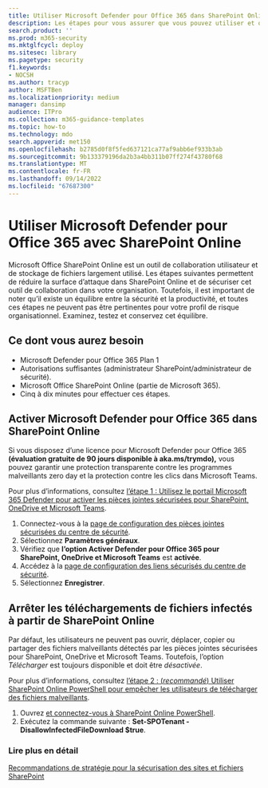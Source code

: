 ```yaml
---
title: Utiliser Microsoft Defender pour Office 365 dans SharePoint Online
description: Les étapes pour vous assurer que vous pouvez utiliser et obtenir la valeur à partir de Microsoft Defender pour Office 365 dans SharePoint Online et OneDrive Entreprise
search.product: ''
ms.prod: m365-security
ms.mktglfcycl: deploy
ms.sitesec: library
ms.pagetype: security
f1.keywords:
- NOCSH
ms.author: tracyp
author: MSFTBen
ms.localizationpriority: medium
manager: dansimp
audience: ITPro
ms.collection: m365-guidance-templates
ms.topic: how-to
ms.technology: mdo
search.appverid: met150
ms.openlocfilehash: b2785d0f8f5fed637121ca77af9abb6ef933b3ab
ms.sourcegitcommit: 9b133379196da2b3a4bb311b07ff274f43780f68
ms.translationtype: MT
ms.contentlocale: fr-FR
ms.lasthandoff: 09/14/2022
ms.locfileid: "67687300"
---
```

# <a name="use-microsoft-defender-for-office-365-with-sharepoint-online"></a>Utiliser Microsoft Defender pour Office 365 avec SharePoint Online

Microsoft Office SharePoint Online est un outil de collaboration utilisateur et de stockage de fichiers largement utilisé. Les étapes suivantes permettent de réduire la surface d’attaque dans SharePoint Online et de sécuriser cet outil de collaboration dans votre organisation. Toutefois, il est important de noter qu’il existe un équilibre entre la sécurité et la productivité, et toutes ces étapes ne peuvent pas être pertinentes pour votre profil de risque organisationnel. Examinez, testez et conservez cet équilibre.

## <a name="what-youll-need"></a>Ce dont vous aurez besoin

- Microsoft Defender pour Office 365 Plan 1
- Autorisations suffisantes (administrateur SharePoint/administrateur de sécurité).
- Microsoft Office SharePoint Online (partie de Microsoft 365).
- Cinq à dix minutes pour effectuer ces étapes.

## <a name="turn-on-microsoft-defender-for-office-365-in-sharepoint-online"></a>Activer Microsoft Defender pour Office 365 dans SharePoint Online
Si vous disposez d’une licence pour Microsoft Defender pour Office 365 **(évaluation gratuite de 90 jours disponible à aka.ms/trymdo),** vous pouvez garantir une protection transparente contre les programmes malveillants zero day et la protection contre les clics dans Microsoft Teams.

Pour plus d’informations, consultez [l’étape 1 : Utilisez le portail Microsoft 365 Defender pour activer les pièces jointes sécurisées pour SharePoint, OneDrive et Microsoft Teams](/microsoft-365/security/office-365-security/turn-on-mdo-for-spo-odb-and-teams#step-1-use-the-microsoft-365-defender-portal-to-turn-on-safe-attachments-for-sharepoint-onedrive-and-microsoft-teams).

1.  Connectez-vous à la [page de configuration des pièces jointes sécurisées du centre de sécurité](https://security.microsoft.com/safeattachmentv2).
1.  Sélectionnez **Paramètres généraux**.
1.  Vérifiez que **l’option Activer Defender pour Office 365 pour SharePoint, OneDrive et Microsoft Teams** est **activée**.
1.  Accédez à la [page de configuration des liens sécurisés du centre de sécurité](https://security.microsoft.com/safelinksv2).
1.  Sélectionnez **Enregistrer**.

## <a name="stop-infected-file-downloads-from-sharepoint-online"></a>Arrêter les téléchargements de fichiers infectés à partir de SharePoint Online

Par défaut, les utilisateurs ne peuvent pas ouvrir, déplacer, copier ou partager des fichiers malveillants détectés par les pièces jointes sécurisées pour SharePoint, OneDrive et Microsoft Teams. Toutefois, l’option *Télécharger* est toujours disponible et doit être *désactivée*. 

Pour plus d’informations, consultez [l’étape 2 : (*recommandé*) Utiliser SharePoint Online PowerShell pour empêcher les utilisateurs de télécharger des fichiers malveillants](/microsoft-365/security/office-365-security/turn-on-mdo-for-spo-odb-and-teams#step-2-recommended-use-sharepoint-online-powershell-to-prevent-users-from-downloading-malicious-files).

1.  Ouvrez [et connectez-vous à SharePoint Online PowerShell](/powershell/sharepoint/sharepoint-online/connect-sharepoint-online).
1.  Exécutez la commande suivante : **Set-SPOTenant -DisallowInfectedFileDownload $true**.

### <a name="further-reading"></a>Lire plus en détail
[Recommandations de stratégie pour la sécurisation des sites et fichiers SharePoint](/microsoft-365/security/office-365-security/sharepoint-file-access-policies)
